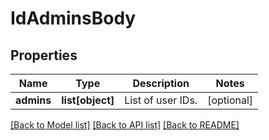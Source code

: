 # IdAdminsBody

## Properties
Name | Type | Description | Notes
------------ | ------------- | ------------- | -------------
**admins** | **list[object]** | List of user IDs. | [optional] 

[[Back to Model list]](../README.md#documentation-for-models) [[Back to API list]](../README.md#documentation-for-api-endpoints) [[Back to README]](../README.md)

